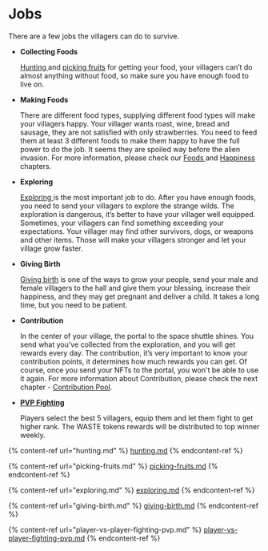 # Jobs



There are a few jobs the villagers can do to survive.

*   **Collecting Foods**

    [Hunting ](hunting.md)and [picking fruits](picking-fruits.md) for getting your food, your villagers can’t do almost anything without food, so make sure you have enough food to live on.
*   **Making Foods**&#x20;

    There are different food types, supplying different food types will make your villagers happy. Your villager wants roast, wine, bread and sausage, they are not satisfied with only strawberries. You need to feed them at least 3 different foods to make them happy to have the full power to do the job. It seems they are spoiled way before the alien invasion. For more information, please check our [Foods ](../game-nfts/foods.md)and [Happiness ](../game-nfts/happiness.md)chapters.
*   **Exploring**

    [Exploring ](exploring.md)is the most important job to do. After you have enough foods, you need to send your villagers to explore the strange wilds. The exploration is dangerous, it’s better to have your villager well equipped. Sometimes, your villagers can find something exceeding your expectations. Your villager may find other survivors,  dogs, or weapons and other items. Those will make your villagers stronger and let your village grow faster.
*   **Giving Birth**&#x20;

    [Giving birth](giving-birth.md) is one of the ways to grow your people, send your male and female villagers to the hall and give them your blessing, increase their happiness, and they may get pregnant and deliver a child. It takes a long time, but you need to be patient.
*   **Contribution**

    In the center of your village, the portal to the space shuttle shines. You send what you’ve collected from the exploration, and you will get rewards every day. The contribution, it’s very important to know your contribution points, it determines how much rewards you can get. Of course, once you send your NFTs to the portal, you won't be able to use it again. For more information about Contribution, please check the next chapter - [Contribution Pool](../contribution-pool/).
*   ****[**PVP Fighting**](player-vs-player-fighting-pvp.md)****

    Players select the best 5 villagers, equip them and let them fight to get higher rank. The WASTE tokens rewards will be distributed to top winner weekly.

{% content-ref url="hunting.md" %}
[hunting.md](hunting.md)
{% endcontent-ref %}

{% content-ref url="picking-fruits.md" %}
[picking-fruits.md](picking-fruits.md)
{% endcontent-ref %}

{% content-ref url="exploring.md" %}
[exploring.md](exploring.md)
{% endcontent-ref %}

{% content-ref url="giving-birth.md" %}
[giving-birth.md](giving-birth.md)
{% endcontent-ref %}

{% content-ref url="player-vs-player-fighting-pvp.md" %}
[player-vs-player-fighting-pvp.md](player-vs-player-fighting-pvp.md)
{% endcontent-ref %}
